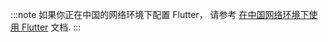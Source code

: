 :::note
如果你正在中国的网络环境下配置 Flutter，
请参考 [在中国网络环境下使用 Flutter][] 文档.
:::

[在中国网络环境下使用 Flutter]: https://docs.flutter.cn/community/china
